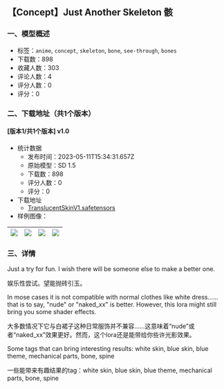 ## 【Concept】Just Another Skeleton 骸
### 一、模型概述

- 标签：`anime`, `concept`, `skeleton`, `bone`, `see-through`, `bones`
- 下载数：898
- 收藏人数：303
- 评论人数：4
- 评分人数：0
- 评分：0

### 二、下载地址（共1个版本）

#### [版本1/共1个版本] v1.0

- 统计数据
  - 发布时间：2023-05-11T15:34:31.657Z
  - 原始模型：SD 1.5
  - 下载数：898
  - 评分人数：0
  - 评分：0
- 下载地址
  - [TranslucentSkinV1.safetensors](https://civitai.com/api/download/models/68072)
- 样例图像：

| <img src="https://image.civitai.com/xG1nkqKTMzGDvpLrqFT7WA/50904474-d6ff-46a9-b9fb-25492d67af39/width=450/758499.jpeg" /> | <img src="https://image.civitai.com/xG1nkqKTMzGDvpLrqFT7WA/63b3c247-56d8-43ec-a676-7a4c93e5f510/width=450/758491.jpeg" /> | <img src="https://image.civitai.com/xG1nkqKTMzGDvpLrqFT7WA/c17945e9-ca9a-4061-8c69-3a8a7a01b32f/width=450/758488.jpeg" /> | <img src="https://image.civitai.com/xG1nkqKTMzGDvpLrqFT7WA/0005c5a8-6610-4a46-a481-f525ba887e4d/width=450/758490.jpeg" /> |
| ---- | ---- | ---- | ---- |


### 三、详情
<p>Just a try for fun. I wish there will be someone else to make a better one.</p><p>娱乐性尝试。望能抛砖引玉。</p><p>In mose cases it is not compatible with normal clothes like white dress……that is to say, "nude" or "naked_xx" is better. However, this lora might still bring you some shader effects.</p><p>大多数情况下它与白裙子这种日常服饰并不兼容……这意味着“nude”或者“naked_xx”效果更好。然而，这个lora还是能带给你些许光影效果。</p><p>Some tags that can bring interesting results: white skin, blue skin, blue theme, mechanical parts, bone, spine</p><p>一些能带来有趣结果的tag：white skin, blue skin, blue theme, mechanical parts, bone, spine</p>